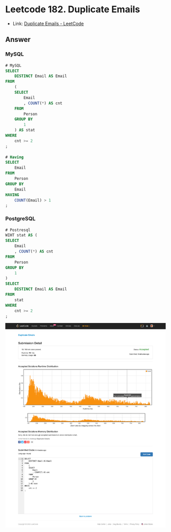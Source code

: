 # Leetcode 182. Duplicate Emails

- Link: [Duplicate Emails - LeetCode](https://leetcode.com/problems/duplicate-emails/)

## Answer

### MySQL
```SQL 
# MySQL
SELECT
    DISTINCT Email AS Email
FROM 
    (
    SELECT 
        Email
        , COUNT(*) AS cnt
    FROM 
        Person 
    GROUP BY 
        1
    ) AS stat
WHERE 
    cnt >= 2
;

# Having
SELECT 
	Email
FROM  
	Person
GROUP BY 
	Email
HAVING 
	COUNT(Email) > 1
;

```

### PostgreSQL
```SQL 
# Postresql
WIHT stat AS (
SELECT 
    Email
    , COUNT(*) AS cnt
FROM 
    Person 
GROUP BY 
    1
)
SELECT
    DISTINCT Email AS Email
FROM 
    stat
WHERE 
    cnt >= 2
;
```

![](https://github.com/lifeisgouda/Algorithms/blob/master/img/leetcode-submissions-detail-314798056-2020-03-22-17_35_27.png)

